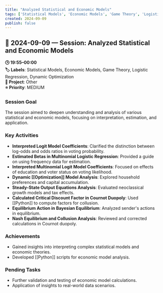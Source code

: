```yaml
---
title: "Analyzed Statistical and Economic Models"
tags: ['Statistical Models', 'Economic Models', 'Game Theory', 'Logistic Regression', 'Dynamic Optimization']
created: 2024-09-09
publish: false
---
```


## 📅 2024-09-09 — Session: Analyzed Statistical and Economic Models

**🕒 19:55–00:00**  
**🏷️ Labels**: Statistical Models, Economic Models, Game Theory, Logistic Regression, Dynamic Optimization  
**📂 Project**: Other  
**⭐ Priority**: MEDIUM  


### Session Goal
The session aimed to deepen understanding and analysis of various statistical and economic models, focusing on interpretation, estimation, and application.

### Key Activities
- **Interpreted Logit Model Coefficients**: Clarified the distinction between log-odds and odds ratios in voting probability.
- **Estimated Betas in Multinomial Logistic Regression**: Provided a guide on using frequency data for estimation.
- **Interpreted Multinomial Logit Model Coefficients**: Focused on effects of education and voter status on voting likelihood.
- **Dynamic [[Optimization]] Model Analysis**: Explored household preferences and capital accumulation.
- **Steady-State Output Equations Analysis**: Evaluated neoclassical growth models and tax effects.
- **Calculated Critical Discount Factor in Cournot Duopoly**: Used [[Python]] to compute factors for collusion.
- **Equilibrium Action in Bayesian Equilibrium**: Analyzed sender's actions in equilibrium.
- **Nash Equilibrium and Collusion Analysis**: Reviewed and corrected calculations in Cournot duopoly.

### Achievements
- Gained insights into interpreting complex statistical models and economic theories.
- Developed [[Python]] scripts for economic model analysis.

### Pending Tasks
- Further validation and testing of economic model calculations.
- Application of insights to real-world data scenarios.
